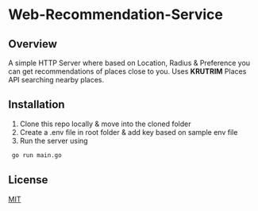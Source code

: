 # Web-Recommendation-Service

## Overview
A simple HTTP Server where based on Location, Radius & Preference you can get recommendations of places close to you.
Uses **KRUTRIM** Places API searching nearby places. 

## Installation
1. Clone this repo locally & move into the cloned folder
2. Create a .env file in root folder & add key based on sample env file
3. Run the server using
```bash
 go run main.go
```

## License

[MIT](https://choosealicense.com/licenses/mit/)
